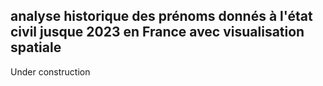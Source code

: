 ## analyse historique des prénoms donnés à l'état civil jusque 2023 en France avec visualisation spatiale

Under construction